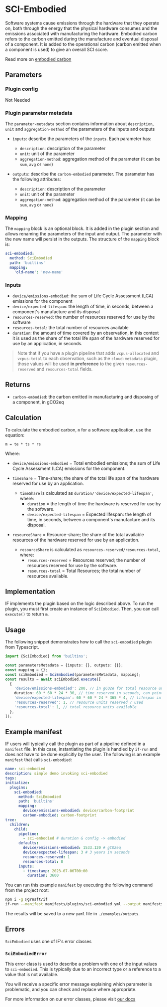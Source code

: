 # SCI-Embodied

Software systems cause emissions through the hardware that they operate on, both through the energy that the physical hardware consumes and the emissions associated with manufacturing the hardware. Embodied carbon refers to the carbon emitted during the manufacture and eventual disposal of a component. It is added to the operational carbon (carbon emitted when a component is used) to give an overall SCI score.

Read more on [embodied carbon](https://github.com/Green-Software-Foundation/sci/blob/main/Software_Carbon_Intensity/Software_Carbon_Intensity_Specification.md#embodied-emissions)

## Parameters

### Plugin config

Not Needed

### Plugin parameter metadata

The `parameter-metadata` section contains information about `description`, `unit` and `aggregation-method` of the parameters of the inputs and outputs

- `inputs`: describe the parameters of the `inputs`. Each parameter has:

  - `description`: description of the parameter
  - `unit`: unit of the parameter
  - `aggregation-method`: aggregation method of the parameter (it can be `sum`, `avg` or `none`)

- `outputs`: describe the `carbon-embodied` parameter. The parameter has the following attributes:
  - `description`: description of the parameter
  - `unit`: unit of the parameter
  - `aggregation-method`: aggregation method of the parameter (it can be `sum`, `avg` or `none`)

### Mapping

The `mapping` block is an optional block. It is added in the plugin section and allows renaming the parameters of the input and output. The parameter with the new name will persist in the outputs. The structure of the `mapping` block is:

```yaml
sci-embodied:
  method: SciEmbodied
  path: 'builtins'
  mapping:
    'old-name': 'new-name'
```

### Inputs

- `device/emissions-embodied`: the sum of Life Cycle Assessment (LCA) emissions for the component
- `device/expected-lifespan`: the length of time, in seconds, between a component's manufacture and its disposal
- `resources-reserved`: the number of resources reserved for use by the software
- `resources-total`: the total number of resources available
- `duration`: the amount of time covered by an observation, in this context it is used as the share of the total life span of the hardware reserved for use by an application, in seconds.

> Note that if you have a plugin pipeline that adds `vcpus-allocated` and `vcpus-total` to each observation, such as the `cloud-metadata` plugin, those values will be used **in preference** to the given `resources-reserved` and `resources-total` fields.

## Returns

- `carbon-embodied`: the carbon emitted in manufacturing and disposing of a component, in gCO2eq

## Calculation

To calculate the embodied carbon, `m` for a software application, use the equation:

```
m = te * ts * rs
```

Where:

- `device/emissions-embodied` = Total embodied emissions; the sum of Life Cycle Assessment (LCA) emissions for the component.

- `timeShare` = Time-share; the share of the total life span of the hardware reserved for use by an application.

  - `timeShare` is calculated as `duration/'device/expected-lifespan'`, where:
    - `duration` = the length of time the hardware is reserved for use by the software.
    - `device/expected-lifespan` = Expected lifespan: the length of time, in seconds, between a component's manufacture and its disposal.

- `resourceShare` = Resource-share; the share of the total available resources of the hardware reserved for use by an application.
  - `resourceShare` is calculated as `resources-reserved/resources-total`, where:
    - `resources-reserved` = Resources reserved; the number of resources reserved for use by the software.
    - `resources-total` = Total Resources; the total number of resources available.

## Implementation

IF implements the plugin based on the logic described above. To run the plugin, you must first create an instance of `SciEmbodied`. Then, you can call `execute()` to return `m`.

## Usage

The following snippet demonstrates how to call the `sci-embodied` plugin from Typescript.

```typescript
import {SciEmbodied} from 'builtins';

const parametersMetadata = {inputs: {}, outputs: {}};
const mapping = {};
const sciEmbodied = SciEmbodied(parametersMetadata, mapping);
const results = await sciEmbodied.execute([
  {
    'device/emissions-embodied': 200, // in gCO2e for total resource units
    duration: 60 * 60 * 24 * 30, // time reserved in seconds, can point to another field "duration"
    'device/expected-lifespan': 60 * 60 * 24 * 365 * 4, // lifespan in seconds (4 years)
    'resources-reserved': 1, // resource units reserved / used
    'resources-total': 1, // total resource units available
  },
]);
```

## Example manifest

IF users will typically call the plugin as part of a pipeline defined in a `manifest` file. In this case, instantiating the plugin is handled by `if-run` and does not have to be done explicitly by the user. The following is an example `manifest` that calls `sci-embodied`:

```yaml
name: sci-embodied
description: simple demo invoking sci-embodied
tags:
initialize:
  plugins:
    sci-embodied:
      method: SciEmbodied
      path: 'builtins'
      mapping:
        device/emissions-embodied: device/carbon-footprint
        carbon-embodied: carbon-footprint
tree:
  children:
    child:
      pipeline:
        - sci-embodied # duration & config -> embodied
      defaults:
        device/emissions-embodied: 1533.120 # gCO2eq
        device/expected-lifespan: 3 # 3 years in seconds
        resources-reserved: 1
        resources-total: 8
      inputs:
        - timestamp: 2023-07-06T00:00
          duration: 3600
```

You can run this example `manifest` by executing the following command from the project root:

```sh
npm i -g @grnsft/if
if-run --manifest manifests/plugins/sci-embodied.yml --output manifests/outputs/sci-embodied.yml
```

The results will be saved to a new `yaml` file in `./examples/outputs`.

## Errors

`SciEmbodied` uses one of IF's error classes

### `SciEmbodiedError`

This error class is used to describe a problem with one of the input values to `sci-embodied`. This is typically due to an incorrect type or a reference to a value that is not available.

You will receive a specific error message explaining which parameter is problematic, and you can check and replace where appropriate.

For more information on our error classes, please visit [our docs](https://if.greensoftware.foundation/reference/errors)
